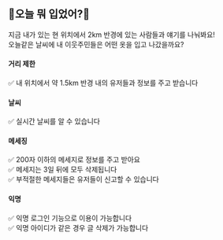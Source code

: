 ## 👕오늘 뭐 입었어?👖

지금 내가 있는 현 위치에서 2km 반경에 있는 사람들과 얘기를 나눠봐요!<br/>
오늘같은 날씨에 내 이웃주민들은 어떤 옷을 입고 나갔을까요?

#### 거리 제한
✅ 내 위치에서 약 1.5km 반경 내의 유저들과 정보를 주고 받습니다

#### 날씨
✅ 실시간 날씨를 알 수 있습니다

#### 메세징
✅ 200자 이하의 메세지로 정보를 주고 받아요<br/>
✅ 메세지는 3일 뒤에 모두 삭제됩니다<br/>
✅ 부적절한 메세지들은 유저들이 신고할 수 있습니다<br/>

#### 익명
✅ 익명 로그인 기능으로 이용이 가능합니다<br/>
✅ 익명 아이디가 같은 경우 글 삭제가 가능합니다
